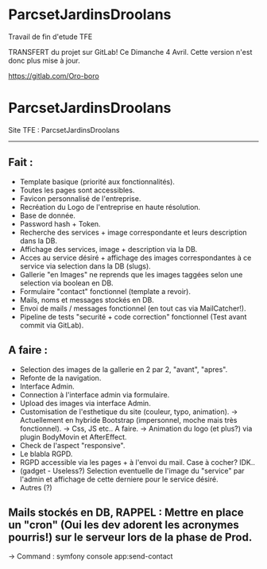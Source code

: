 # ParcsetJardinsDroolans
Travail de fin d'etude TFE

TRANSFERT du projet sur GitLab! Ce Dimanche 4 Avril. Cette version n'est donc plus mise à jour.

https://gitlab.com/Oro-boro


# ParcsetJardinsDroolans

Site TFE : ParcsetJardinsDroolans

--------------------------------------------------------------------------------------------------------------------------------------------------------------

## Fait :
- Template basique (priorité aux fonctionnalités).
- Toutes les pages sont accessibles.
- Favicon personnalisé de l'entreprise.
- Recréation du Logo de l'entreprise en haute résolution.
- Base de donnée.
- Password hash + Token.
- Recherche des services + image correspondante et leurs description dans la DB.
- Affichage des services, image + description via la DB.
- Acces au service désiré + affichage des images correspondantes à ce service via selection dans la DB (slugs).
- Gallerie "en Images" ne reprends que les images taggées selon une selection via boolean en DB.
- Formulaire "contact" fonctionnel (template a revoir).
- Mails, noms et messages stockés en DB.
- Envoi de mails / messages fonctionnel (en tout cas via MailCatcher!).
- Pipeline de tests "securité + code correction" fonctionnel (Test avant commit via GitLab).


## A faire :
- Selection des images de la gallerie en 2 par 2, "avant", "apres".
- Refonte de la navigation.
- Interface Admin.
- Connection à l'interface admin via formulaire.
- Upload des images via interface Admin.
- Customisation de l'esthetique du site (couleur, typo, animation). 
  -> Actuellement en hybride Bootstrap (impersonnel, moche mais très fonctionnel).
  -> Css, JS etc.. A faire.
  -> Animation du logo (et plus?) via plugin BodyMovin et AfterEffect.
- Check de l'aspect "responsive".
- Le blabla RGPD.
- RGPD accessible via les pages + à l'envoi du mail. Case à cocher? IDK..
- (gadget - Useless?) Selection eventuelle de l'image du "service" par l'admin et affichage de cette derniere pour le service désiré.
- Autres (?)

## Mails stockés en DB, RAPPEL : Mettre en place un "cron" (Oui les dev adorent les acronymes pourris!) sur le serveur lors de la phase de Prod.
  -> Command : symfony console app:send-contact
